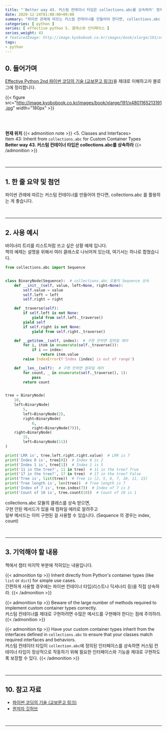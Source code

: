 ```yaml
---
title: "'Better way 43. 커스텀 컨테이너 타입은 collections.abc를 상속하라' 정리"
date: 2020-12-24T01:00:00+09:00
summary: "파이썬 관례에 따르는 커스텀 컨테이너를 만들어야 한다면, collections.abc 를 활용하는 게 좋습니다."
categories: [ python ]
series: [ effective python 5. 클래스와 인터페이스 ]
series_weight: 43
# featuredImage: http://image.kyobobook.co.kr/images/book/xlarge/191/x4801165213191.jpg
tags:
- python
---
```


## 0. 들어가며

[Effective Python 2nd 파이썬 코딩의 기술 (교보문고 링크)](http://digital.kyobobook.co.kr/digital/ebook/ebookDetail.ink?selectedLargeCategory=001&barcode=4801165213191&orderClick=LEH&Kc=)을 제대로 이해하고자 블로그에 정리합니다.

{{< figure src="http://image.kyobobook.co.kr/images/book/xlarge/191/x4801165213191.jpg" width="180px" >}}

<br/>
<br/>

**현재 위치**
{{< admonition note >}}
<5. Classes and Interfaces>  
Item 43: Inherit from `collections.abc` for Custom Container Types  
**Better way 43. 커스텀 컨테이너 타입은 collections.abc를 상속하라**
{{< /admonition >}}


<br/>

---

## 1. 한 줄 요약 및 첨언

파이썬 관례에 따르는 커스텀 컨테이너를 만들어야 한다면, collections.abc 를 활용하는 게 좋습니다.


<br/>

---

## 2. 사용 예시

바이너리 트리를 리스트처럼 쓰고 싶은 상황 예제 입니다.  
책의 예제는 설명을 위해서 여러 클래스로 나뉘어져 있는데, 여기서는 하나로 합쳤습니다.


```python
from collections.abc import Sequence


class BinaryNode(Sequence):  # collections.abc 모듈의 Sequence 상속
    def __init__(self, value, left=None, right=None):
        self.value = value
        self.left = left
        self.right = right

    def _traverse(self):
        if self.left is not None:
            yield from self.left._traverse()
        yield self
        if self.right is not None:
            yield from self.right._traverse()

    def __getitem__(self, index):  # 구현 안하면 컴파일 에러
        for i, item in enumerate(self._traverse()):
            if i == index:
                return item.value
        raise IndexError(f'Index {index} is out of range')

    def __len__(self):  # 구현 안하면 컴파일 에러
        for count, _ in enumerate(self._traverse(), 1):
            pass
        return count


tree = BinaryNode(
    10,
    left=BinaryNode(
        5,
        left=BinaryNode(2),
        right=BinaryNode(
            6,
            right=BinaryNode(7))),
    right=BinaryNode(
        15,
        left=BinaryNode(11))
)

print('LRR is', tree.left.right.right.value)  # LRR is 7
print('Index 0 is', tree[0])  # Index 0 is 2
print('Index 1 is', tree[1])  # Index 1 is 5
print('11 in the tree?', 11 in tree)  # 11 in the tree? True
print('17 in the tree?', 17 in tree)  # 17 in the tree? False
print('Tree is', list(tree))  # Tree is [2, 5, 6, 7, 10, 11, 15]
print('Tree length is', len(tree))  # Tree length is 7
print('Index of 7 is', tree.index(7))  # Index of 7 is 3
print('Count of 10 is', tree.count(10))  # Count of 10 is 1
```

collections.abc 모듈의 클래스를 상속 받으면,  
구현 안된 메서드가 있을 때 컴파일 에러로 알려주고  
일부 메서드는 이미 구현된 걸 사용할 수 있습니다. (Sequence 의 경우는 index, count)

<br/>

---

## 3. 기억해야 할 내용

책에서 챕터 마지막 부분에 적혀있는 내용입니다.

{{< admonition tip >}}
Inherit directly from Python's container types (like `list` or `dict`) for simple use cases.  
간편하게 사용할 경우에는 파이썬 컨테이너 타입(리스트나 딕셔너리 등)을 직접 상속하라.
{{< /admonition >}}

{{< admonition tip >}}
Beware of the large number of methods required to implement custom container types correctly.  
커스텀 컨테이너를 제대로 구현하려면 수많은 메서드를 구현해야 한다는 점에 주의하라.
{{< /admonition >}}

{{< admonition tip >}}
Have your custom container types inherit from the interfaces defined in `collections.abc` to ensure that your classes match required interfaces and behaviors.  
커스텀 컨테이터 타입이 `collection.abc`에 정의된 인터페이스를 상속하면 커스텀 컨테이너 타입이 정상적으로 작동하기 위해 필요한 인터페이스와 기능을 제대로 구현하도록 보장할 수 있다.
{{< /admonition >}}

<br/>

---

## 10. 참고 자료

- [파이썬 코딩의 기술 (교보문고 링크)](http://digital.kyobobook.co.kr/digital/ebook/ebookDetail.ink?selectedLargeCategory=001&barcode=4801165213191&orderClick=LEH&Kc=)
- [원저자 깃허브](https://github.com/bslatkin/effectivepython/blob/master/example_code/item_43.py)

<br/>

---